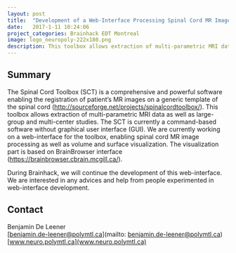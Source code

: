 ```yaml
---
layout: post
title:  "Development of a Web-Interface Processing Spinal Cord MR Images"
date:   2017-1-11 10:24:06
project_categories: Brainhack EDT Montreal
image: logo_neuropoly-222x180.png
description: This toolbox allows extraction of multi-parametric MRI data as well as large-group and multi-center studies.
---
```

## Summary
The Spinal Cord Toolbox (SCT) is a comprehensive and powerful software enabling the registration of patient’s MR images on a generic template of the spinal cord (http://sourceforge.net/projects/spinalcordtoolbox/). This toolbox allows extraction of multi-parametric MRI data as well as large-group and multi-center studies. The SCT is currently a command-based software without graphical user interface (GUI). We are currently working on a web-interface for the toolbox, enabling spinal cord MR image processing as well as volume and surface visualization. The visualization part is based on BrainBrowser interface (https://brainbrowser.cbrain.mcgill.ca/).

During Brainhack, we will continue the development of this web-interface. We are interested in any advices and help from people experimented in web-interface development.


## Contact  
Benjamin De Leener  
[benjamin.de-leener@polymtl.ca](mailto: benjamin.de-leener@polymtl.ca)  
[www.neuro.polymtl.ca](www.neuro.polymtl.ca)  
